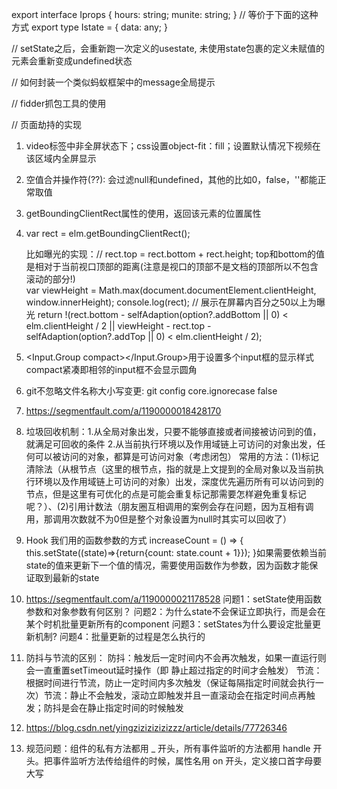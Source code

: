 export interface Iprops {
    hours: string;
    munite: string;
}
// 等价于下面的这种方式
export type Istate = {
    data: any;
}

// setState之后，会重新跑一次定义的usestate, 未使用state包裹的定义未赋值的元素会重新变成undefined状态

// 如何封装一个类似蚂蚁框架中的message全局提示

// fidder抓包工具的使用

// 页面劫持的实现

1. video标签中非全屏状态下；css设置object-fit：fill；设置默认情况下视频在该区域内全屏显示

2. 空值合并操作符(??): 会过滤null和undefined，其他的比如0，false，''都能正常取值

3. getBoundingClientRect属性的使用，返回该元素的位置属性

4. var rect = elm.getBoundingClientRect(); 

   比如曝光的实现：// rect.top = rect.bottom + rect.height; top和bottom的值是相对于当前视口顶部的距离(注意是视口的顶部不是文档的顶部所以不包含滚动的部分!)    
   var viewHeight = Math.max(document.documentElement.clientHeight, window.innerHeight);
       console.log(rect);
       // 展示在屏幕内百分之50以上为曝光
       return !(rect.bottom - selfAdaption(option?.addBottom || 0) < elm.clientHeight / 2 || viewHeight - rect.top - selfAdaption(option?.addTop || 0) < elm.clientHeight / 2);

5. <Input.Group compact></Input.Group>用于设置多个input框的显示样式compact紧凑即相邻的input框不会显示圆角

6. git不忽略文件名称大小写变更: git config core.ignorecase false

7. https://segmentfault.com/a/1190000018428170

8. 垃圾回收机制：1.从全局对象出发，只要不能够直接或者间接被访问到的值，就满足可回收的条件
   2.从当前执行环境以及作用域链上可访问的对象出发，任何可以被访问的对象，都算是可访问对象（考虑闭包）
   常用的方法：(1)标记清除法（从根节点（这里的根节点，指的就是上文提到的全局对象以及当前执行环境以及作用域链上可访问的对象）出发，深度优先遍历所有可以访问到的节点，但是这里有可优化的点是可能会重复标记那需要怎样避免重复标记呢？）、(2)引用计数法（朋友圈互相调用的案例会存在问题，因为互相有调用，那调用次数就不为0但是整个对象设置为null时其实可以回收了）

9. Hook 我们用的函数参数的方式
   increaseCount = () => {
        this.setState((state)=>{return{count: state.count + 1}});
    }如果需要依赖当前state的值来更新下一个值的情况，需要使用函数作为参数，因为函数才能保证取到最新的state

10. https://segmentfault.com/a/1190000021178528
    问题1：setState使用函数参数和对象参数有何区别？
    问题2：为什么state不会保证立即执行，而是会在某个时机批量更新所有的component
    问题3：setStates为什么要设定批量更新机制?
    问题4：批量更新的过程是怎么执行的

11. 防抖与节流的区别：
    防抖：触发后一定时间内不会再次触发，如果一直运行则会一直重置setTimeout延时操作（即 静止超过指定的时间才会触发）
    节流：根据时间进行节流，防止一定时间内多次触发（保证每隔指定时间就会执行一次）节流：静止不会触发，滚动立即触发并且一直滚动会在指定时间点再触发；防抖是会在静止指定时间的时候触发

12. https://blog.csdn.net/yingzizizizizizzz/article/details/77726346

13. 规范问题：组件的私有方法都用 _ 开头，所有事件监听的方法都用 handle 开头。把事件监听方法传给组件的时候，属性名用 on 开头，定义接口首字母要大写